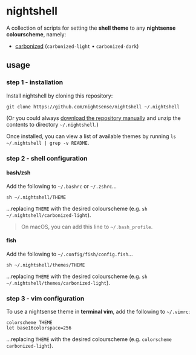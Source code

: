 # nightshell

A collection of scripts for setting the **shell theme** to any **nightsense colourscheme**, namely:

- [carbonized](https://github.com/nightsense/carbonized) (`carbonized-light` • `carbonized-dark`)

## usage

### step 1 - installation

Install nightshell by cloning this repository:

```
git clone https://github.com/nightsense/nightshell ~/.nightshell
```

(Or you could always [download the repository manually](https://github.com/nightsense/nightshell/archive/master.zip) and unzip the contents to directory `~/.nightshell`.)

Once installed, you can view a list of available themes by running `ls ~/.nightshell | grep -v README`.

### step 2 - shell configuration

#### bash/zsh

Add the following to `~/.bashrc` or `~/.zshrc`...

```
sh ~/.nightshell/THEME
```

...replacing `THEME` with the desired colourscheme (e.g. `sh ~/.nightshell/carbonized-light`).

> On macOS, you can add this line to `~/.bash_profile`.

#### fish

Add the following to `~/.config/fish/config.fish`...

```
sh ~/.nightshell/themes/THEME
```

...replacing `THEME` with the desired colourscheme (e.g. `sh ~/.nightshell/themes/carbonized-light`).

### step 3 - vim configuration

To use a nightsense theme in **terminal vim**, add the following to `~/.vimrc`:

```
colorscheme THEME
let base16colorspace=256
```

...replacing `THEME` with the desired colourscheme (e.g. `colorscheme carbonized-light`).
